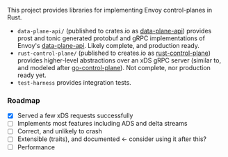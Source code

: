 This project provides libraries for implementing Envoy control-planes in Rust.

- `data-plane-api/` (published to crates.io as
  [data-plane-api](https://crates.io/crates/data-plane-api)) provides prost and tonic
  generated protobuf and gRPC implementations of Envoy's
  [data-plane-api](https://github.com/envoyproxy/data-plane-api). Likely complete, and
  production ready.
- `rust-control-plane/` (published to creates.io as
  [rust-control-plane](https://crates.io/crates/rust-control-plane)) provides higher-level
  abstractions over an xDS gRPC server (similar to, and modeled after
  [go-control-plane](https://github.com/envoyproxy/go-control-plane)). Not complete, nor
  production ready yet.
- `test-harness` provides integration tests.

### Roadmap

- [x] Served a few xDS requests successfully 
- [ ] Implements most features including ADS and delta streams
- [ ] Correct, and unlikely to crash
- [ ] Extensible (traits), and documented <- consider using it after this?
- [ ] Performance
